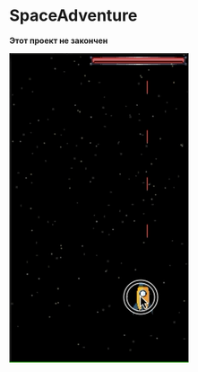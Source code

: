 # SpaceAdventure
**Этот проект не закончен**

![](https://github.com/kukanbrsk/SpaceAdventure/blob/main/preview.gif)

